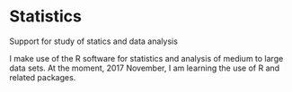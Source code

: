 # Statistics
Support for study of statics and data analysis

I make use of the R software for statistics and analysis of medium to large data sets. At the moment, 2017 November, I am learning the use of R and related packages. 
